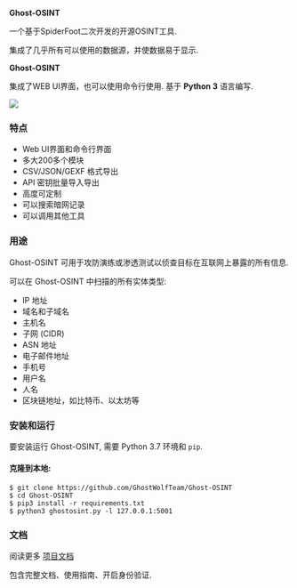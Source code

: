 
**Ghost-OSINT**

一个基于SpiderFoot二次开发的开源OSINT工具.

集成了几乎所有可以使用的数据源，并使数据易于显示.

**Ghost-OSINT**

集成了WEB UI界面，也可以使用命令行使用. 基于 **Python 3** 语言编写.

<img src="https://s2.loli.net/2022/01/18/iya1WsF8DIfGwBq.png" >

### 特点

- Web UI界面和命令行界面
- 多大200多个模块
- CSV/JSON/GEXF 格式导出
- API 密钥批量导入导出
- 高度可定制
- 可以搜索暗网记录
- 可以调用其他工具

### 用途

Ghost-OSINT 可用于攻防演练或渗透测试以侦查目标在互联网上暴露的所有信息.

可以在 Ghost-OSINT 中扫描的所有实体类型:

 - IP 地址
 - 域名和子域名
 - 主机名
 - 子网 (CIDR)
 - ASN 地址
 - 电子邮件地址
 - 手机号
 - 用户名
 - 人名
 - 区块链地址，如比特币、以太坊等

### 安装和运行

要安装运行 Ghost-OSINT, 需要 Python 3.7 环境和 `pip`.

#### 克隆到本地:

```
$ git clone https://github.com/GhostWolfTeam/Ghost-OSINT
$ cd Ghost-OSINT
$ pip3 install -r requirements.txt
$ python3 ghostosint.py -l 127.0.0.1:5001
```

### 文档

阅读更多 [项目文档](https://github.com/GhostWolfTeam/Ghost-OSINT/wiki)

包含完整文档、使用指南、开启身份验证.
